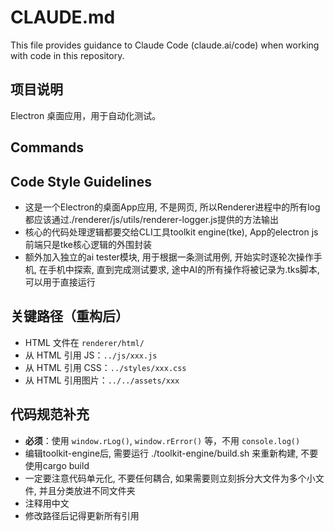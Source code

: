# CLAUDE.md

This file provides guidance to Claude Code (claude.ai/code) when working with code in this repository.

## 项目说明
Electron 桌面应用，用于自动化测试。

## Commands

## Code Style Guidelines
- 这是一个Electron的桌面App应用, 不是网页, 所以Renderer进程中的所有log都应该通过./renderer/js/utils/renderer-logger.js提供的方法输出
- 核心的代码处理逻辑都要交给CLI工具toolkit engine(tke), App的electron js前端只是tke核心逻辑的外围封装
- 额外加入独立的ai tester模块, 用于根据一条测试用例, 开始实时逐轮次操作手机, 在手机中探索, 直到完成测试要求, 途中AI的所有操作将被记录为.tks脚本, 可以用于直接运行

## 关键路径（重构后）
- HTML 文件在 `renderer/html/` 
- 从 HTML 引用 JS：`../js/xxx.js`
- 从 HTML 引用 CSS：`../styles/xxx.css`
- 从 HTML 引用图片：`../../assets/xxx`

## 代码规范补充
- **必须**：使用 `window.rLog()`, `window.rError()` 等，不用 `console.log()`
- 编辑toolkit-engine后, 需要运行 ./toolkit-engine/build.sh 来重新构建, 不要使用cargo build
- 一定要注意代码单元化, 不要任何耦合, 如果需要则立刻拆分大文件为多个小文件, 并且分类放进不同文件夹
- 注释用中文
- 修改路径后记得更新所有引用
